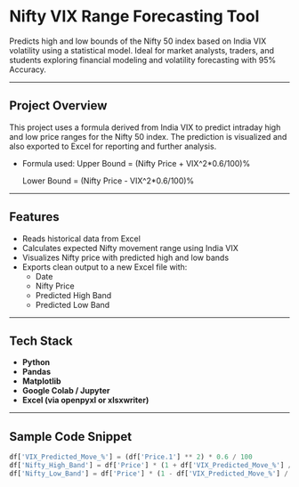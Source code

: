 # Nifty VIX Range Forecasting Tool

Predicts high and low bounds of the Nifty 50 index based on India VIX volatility using a statistical model. Ideal for market analysts, traders, and students exploring financial modeling and volatility forecasting with 95% Accuracy.

---

## Project Overview

This project uses a formula derived from India VIX to predict intraday high and low price ranges for the Nifty 50 index. The prediction is visualized and also exported to Excel for reporting and further analysis.

- Formula used:
  Upper Bound = (Nifty Price + VIX^2*0.6/100)%
  
  Lower Bound = (Nifty Price - VIX^2*0.6/100)%

---

## Features

- Reads historical data from Excel
- Calculates expected Nifty movement range using India VIX
- Visualizes Nifty price with predicted high and low bands
- Exports clean output to a new Excel file with:
  - Date
  - Nifty Price
  - Predicted High Band
  - Predicted Low Band

---

## Tech Stack

- **Python**
- **Pandas**
- **Matplotlib**
- **Google Colab / Jupyter**
- **Excel (via openpyxl or xlsxwriter)**

---

## Sample Code Snippet

```python
df['VIX_Predicted_Move_%'] = (df['Price.1'] ** 2) * 0.6 / 100
df['Nifty_High_Band'] = df['Price'] * (1 + df['VIX_Predicted_Move_%'] / 100)
df['Nifty_Low_Band'] = df['Price'] * (1 - df['VIX_Predicted_Move_%'] / 100)
